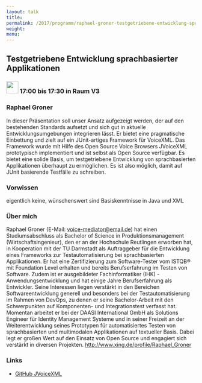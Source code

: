 ```yaml
---
layout: talk
title:
permalink: /2017/programm/raphael-groner-testgetriebene-entwicklung-sprachbasierter-applikationen/
weight:
menu:
---
```

## Testgetriebene Entwicklung sprachbasierter Applikationen

### <img height = "32" src="../../../images/talk.svg"> 17:00 bis 17:30 in Raum V3

### Raphael Groner

In dieser Präsentation soll unser Ansatz aufgezeigt werden, der auf den bestehenden Standards aufsetzt und sich gut in aktuelle Entwicklungsumgebungen integrieren lässt. Er bietet eine pragmatische Einbettung und zielt auf ein JUnit-artiges Framework für VoiceXML. Das Framework wurde mit Hilfe des Open Source Voice Browsers JVoiceXML prototypisch implementiert und ist selbst als Open Source verfügbar. Es bietet eine solide Basis, um testgetriebene Entwicklung von sprachbasierten Applikationen überhaupt zu ermöglichen. Es ist also möglich, damit auf JUnit basierende Testfälle zu schreiben.

### Vorwissen

eigentlich keine, wünschenswert sind Basiskenntnisse in Java und XML

### Über mich

Raphael Groner (E-Mail: voice-mediator@email.de) hat einen Studiumsabschluss als Bachelor of Science in Produktionsmanagement (Wirtschaftsingenieur), den er an der Hochschule Reutlingen erworben hat, in Kooperation mit der TU Darmstadt als Auftraggeber für die Entwicklung eines Frameworks zur Testautomatisierung bei sprachbasierten Applikationen. Er hat eine Zertifizierung zum Software-Tester vom ISTQB® mit Foundation Level erhalten und bereits Berufserfahrung im Testen von Software. Zudem ist er ausgebildeter Fachinformatiker (IHK) - Anwendungsentwicklung und hat einige Jahre Berufserfahrung als Entwickler. Seine Interessen liegen verstärkt in den Bereichen Softwareentwicklung generell und besonders bei der Testautomatisierung im Rahmen von DevOps, zu denen er seine Bachelor-Arbeit mit den Schwerpunkten auf Komponenten- und Integrationstest verfasst hat. Momentan arbeitet er bei der DAASI International GmbH als Solutions Engineer für Identity Management Systeme und in seiner Freizeit an der Weiterentwicklung seines Prototypen für automatisiertes Testen von sprachbasierten und multimodalen Applikationen auf textueller Basis. Dabei legt er großen Wert auf den Einsatz von Open Source und engagiert sich verstärkt in diversen Projekten.  http://www.xing.de/profile/Raphael_Groner

### Links

- <a href="https://github.com/JVoiceXML" target="_blank">GitHub JVoiceXML</a>